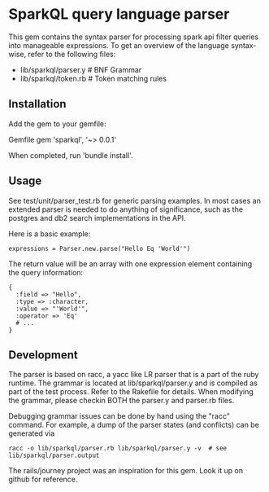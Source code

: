 SparkQL query language parser
=====================
This gem contains the syntax parser for processing spark api filter queries into manageable 
expressions. To get an overview of the language syntax-wise, refer to the following files:

* lib/sparkql/parser.y   # BNF Grammar
* lib/sparkql/token.rb   # Token matching rules

Installation
-------------

Add the gem to your gemfile:

Gemfile
	gem 'sparkql', '~> 0.0.1' 

When completed, run 'bundle install'.


Usage
-------------
See test/unit/parser_test.rb for generic parsing examples. In most cases an extended parser is 
needed to do anything of significance, such as the postgres and db2 search implementations in the
API.

Here is a basic example:

	expressions = Parser.new.parse("Hello Eq 'World'")

The return value will be an array with one expression element containing the query information:

	{
	  :field => "Hello",
	  :type => :character,
	  :value => "'World'",
	  :operator => 'Eq'
	  # ...
	}


Development
-------------
The parser is based on racc, a yacc like LR parser that is a part of the ruby runtime.  The grammar 
is located at lib/sparkql/parser.y and is compiled as part of the test process.  Refer to the 
Rakefile for details. When modifying the grammar, please checkin BOTH the parser.y and parser.rb 
files.

Debugging grammar issues can be done by hand using the "racc" command. For example, a dump of the 
parser states (and conflicts) can be generated via

	racc -o lib/sparkql/parser.rb lib/sparkql/parser.y -v  # see lib/sparkql/parser.output

The rails/journey project was an inspiration for this gem. Look it up on github for reference.

